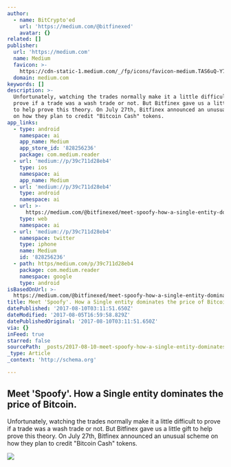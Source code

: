 ```yaml
---
author:
  - name: BitCrypto'ed
    url: 'https://medium.com/@bitfinexed'
    avatar: {}
related: []
publisher:
  url: 'https://medium.com'
  name: Medium
  favicon: >-
    https://cdn-static-1.medium.com/_/fp/icons/favicon-medium.TAS6uQ-Y7kcKgi0xjcYHXw.ico
  domain: medium.com
keywords: []
description: >-
  Unfortunately, watching the trades normally make it a little difficult to
  prove if a trade was a wash trade or not. But Bitfinex gave us a little gift
  to help prove this theory. On July 27th, Bitfinex announced an unusual scheme
  on how they plan to credit "Bitcoin Cash" tokens.
app_links:
  - type: android
    namespace: ai
    app_name: Medium
    app_store_id: '828256236'
    package: com.medium.reader
  - url: 'medium://p/39c711d28eb4'
    type: ios
    namespace: ai
    app_name: Medium
  - url: 'medium://p/39c711d28eb4'
    type: android
    namespace: ai
  - url: >-
      https://medium.com/@bitfinexed/meet-spoofy-how-a-single-entity-dominates-the-price-of-bitcoin-39c711d28eb4
    type: web
    namespace: ai
  - url: 'medium://p/39c711d28eb4'
    namespace: twitter
    type: iphone
    name: Medium
    id: '828256236'
  - path: https/medium.com/p/39c711d28eb4
    package: com.medium.reader
    namespace: google
    type: android
isBasedOnUrl: >-
  https://medium.com/@bitfinexed/meet-spoofy-how-a-single-entity-dominates-the-price-of-bitcoin-39c711d28eb4
title: Meet 'Spoofy'. How a Single entity dominates the price of Bitcoin.
datePublished: '2017-08-10T03:11:51.650Z'
dateModified: '2017-08-05T16:59:58.829Z'
datePublishedOriginal: '2017-08-10T03:11:51.650Z'
via: {}
inFeed: true
starred: false
sourcePath: _posts/2017-08-10-meet-spoofy-how-a-single-entity-dominates-the-price-of-bi.md
_type: Article
_context: 'http://schema.org'

---
```

<article style=""><h1>Meet 'Spoofy'. How a Single entity dominates the price of Bitcoin.</h1><p>Unfortunately, watching the trades normally make it a little difficult to prove if a trade was a wash trade or not. But Bitfinex gave us a little gift to help prove this theory. On July 27th, Bitfinex announced an unusual scheme on how they plan to credit "Bitcoin Cash" tokens.</p><img src="https://cdn-images-1.medium.com/max/1200/1*UtAggdnwIlOlauesygQ0Qg.png" /></article>